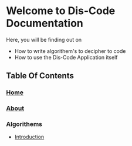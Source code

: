 # Welcome to Dis-Code Documentation

Here, you will be finding out on
- How to write algorithem's to decipher to code
- How to use the Dis-Code Application itself

## Table Of Contents

### [Home](/)

### [About](/About/)

### Algorithems
- [Introduction](/algorithems/)